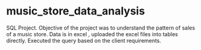 # music_store_data_analysis

SQL Project.
Objective of the project  was to understand the pattern of sales of a music store. Data is in excel , uploaded the excel files into tables directly.
Executed the query based on the client requirements.
